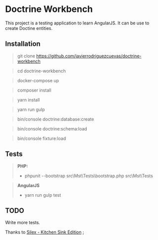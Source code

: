 Doctrine Workbench
============================

This project is a testing application to learn AngularJS.
It can be use to create Doctine entities.

Installation
------------

> git clone https://github.com/javierrodriguezcuevas/doctrine-workbench

> cd doctrine-workbench

> docker-compose up

> composer install

> yarn install

> yarn run gulp

> bin/console doctrine:database:create

> bin/console doctrine:schema:load

> bin/console fixture:load

Tests
-----

>**PHP:**
> - phpunit --bootstrap src\Mst\Tests\bootstrap.php src\Mst\Tests

>**AngularJS**
> - yarn run gulp test

TODO
----
Write more tests.

Thanks to [Silex - Kitchen Sink Edition](https://github.com/lyrixx/Silex-Kitchen-Edition) ;
